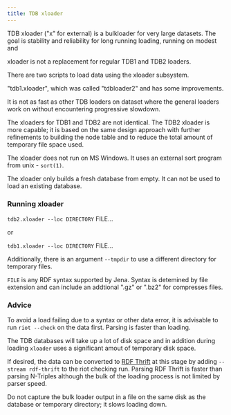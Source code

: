 ```yaml
---
title: TDB xloader
---
```


TDB xloader ("x" for external) is a bulkloader for very large datasets. The goal
is stability and reliability for long running loading, running on modest and

xloader is not a replacement for regular TDB1 and TDB2 loaders.

There are two scripts to load data using the xloader subsystem.

"tdb1.xloader", which was called "tdbloader2" and has some improvements.

It is not as fast as other TDB loaders on dataset where the general loaders work
on without encountering progressive slowdown.

The xloaders for TDB1 and TDB2 are not identical. The TDB2 xloader is more
capable; it is based on the same design approach with further refinements to
building the node table and to reduce the total amount of temporary file space
used.

The xloader does not run on MS Windows. It uses an external sort program from
unix - `sort(1)`.

The xloader only builds a fresh database from empty.
It can not be used to load an existing database.

### Running xloader

`tdb2.xloader --loc DIRECTORY` FILE...

or

`tdb1.xloader --loc DIRECTORY` FILE...

Additionally, there is an argument `--tmpdir` to use a different directory for
temporary files.

`FILE` is any RDF syntax supported by Jena. Syntax is detemined by file
extension and can include an addtional ".gz" or ".bz2" for compresses files.

### Advice

To avoid a load failing due to a syntax or other data error, it is advisable to
run `riot --check` on the data first. Parsing is faster than loading.

The TDB databases will take up a lot of disk space and in addition during
loading `xloader` uses a significant amout of temporary disk space.

If desired, the data can be converted to [RDF Thrift](../io/rdf-binary.html) at
this stage by adding `--stream rdf-thrift` to the riot checking run.  Parsing
RDF Thrift is faster than parsing N-Triples although the bulk of the loading
process is not limited by parser speed.

Do not capture the bulk loader output in a file on the same disk as the database
or temporary directory; it slows loading down.
